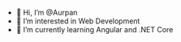 - 👋 Hi, I’m @Aurpan
- 👀 I’m interested in Web Development
- 🌱 I’m currently learning Angular and .NET Core


<!---
Aurpan/Aurpan is a ✨ special ✨ repository because its `README.md` (this file) appears on your GitHub profile.
You can click the Preview link to take a look at your changes.
--->
